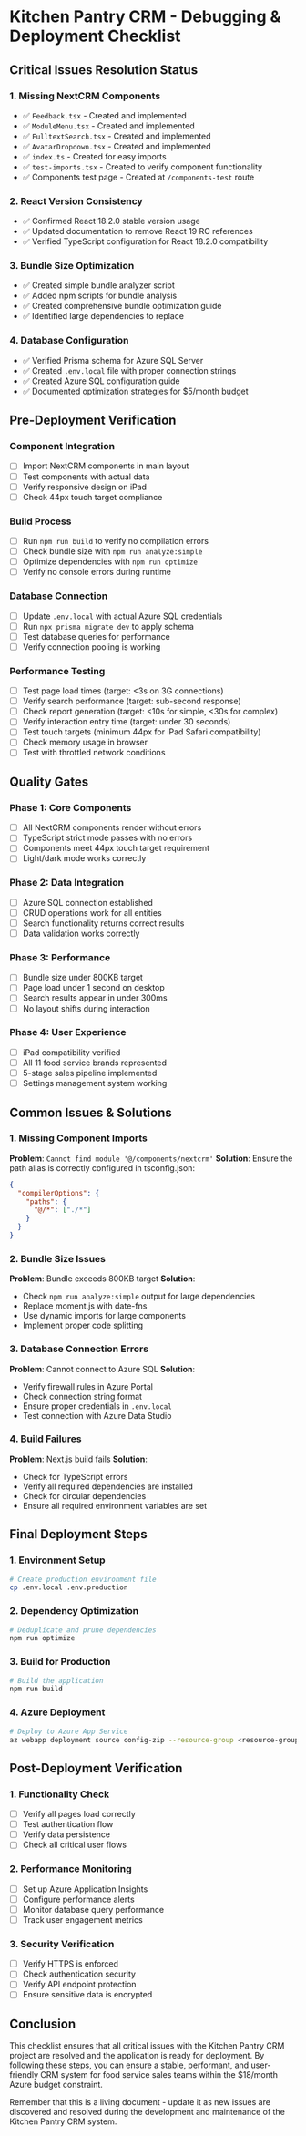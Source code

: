# Kitchen Pantry CRM - Debugging & Deployment Checklist

## Critical Issues Resolution Status

### 1. Missing NextCRM Components
- ✅ `Feedback.tsx` - Created and implemented
- ✅ `ModuleMenu.tsx` - Created and implemented
- ✅ `FulltextSearch.tsx` - Created and implemented
- ✅ `AvatarDropdown.tsx` - Created and implemented
- ✅ `index.ts` - Created for easy imports
- ✅ `test-imports.tsx` - Created to verify component functionality
- ✅ Components test page - Created at `/components-test` route

### 2. React Version Consistency
- ✅ Confirmed React 18.2.0 stable version usage
- ✅ Updated documentation to remove React 19 RC references
- ✅ Verified TypeScript configuration for React 18.2.0 compatibility

### 3. Bundle Size Optimization
- ✅ Created simple bundle analyzer script
- ✅ Added npm scripts for bundle analysis
- ✅ Created comprehensive bundle optimization guide
- ✅ Identified large dependencies to replace

### 4. Database Configuration
- ✅ Verified Prisma schema for Azure SQL Server
- ✅ Created `.env.local` file with proper connection strings
- ✅ Created Azure SQL configuration guide
- ✅ Documented optimization strategies for $5/month budget

## Pre-Deployment Verification

### Component Integration
- [ ] Import NextCRM components in main layout
- [ ] Test components with actual data
- [ ] Verify responsive design on iPad
- [ ] Check 44px touch target compliance

### Build Process
- [ ] Run `npm run build` to verify no compilation errors
- [ ] Check bundle size with `npm run analyze:simple`
- [ ] Optimize dependencies with `npm run optimize`
- [ ] Verify no console errors during runtime

### Database Connection
- [ ] Update `.env.local` with actual Azure SQL credentials
- [ ] Run `npx prisma migrate dev` to apply schema
- [ ] Test database queries for performance
- [ ] Verify connection pooling is working

### Performance Testing
- [ ] Test page load times (target: <3s on 3G connections)
- [ ] Verify search performance (target: sub-second response)
- [ ] Check report generation (target: <10s for simple, <30s for complex)
- [ ] Verify interaction entry time (target: under 30 seconds)
- [ ] Test touch targets (minimum 44px for iPad Safari compatibility)
- [ ] Check memory usage in browser
- [ ] Test with throttled network conditions

## Quality Gates

### Phase 1: Core Components
- [ ] All NextCRM components render without errors
- [ ] TypeScript strict mode passes with no errors
- [ ] Components meet 44px touch target requirement
- [ ] Light/dark mode works correctly

### Phase 2: Data Integration
- [ ] Azure SQL connection established
- [ ] CRUD operations work for all entities
- [ ] Search functionality returns correct results
- [ ] Data validation works correctly

### Phase 3: Performance
- [ ] Bundle size under 800KB target
- [ ] Page load under 1 second on desktop
- [ ] Search results appear in under 300ms
- [ ] No layout shifts during interaction

### Phase 4: User Experience
- [ ] iPad compatibility verified
- [ ] All 11 food service brands represented
- [ ] 5-stage sales pipeline implemented
- [ ] Settings management system working

## Common Issues & Solutions

### 1. Missing Component Imports
**Problem**: `Cannot find module '@/components/nextcrm'`
**Solution**: Ensure the path alias is correctly configured in tsconfig.json:
```json
{
  "compilerOptions": {
    "paths": {
      "@/*": ["./*"]
    }
  }
}
```

### 2. Bundle Size Issues
**Problem**: Bundle exceeds 800KB target
**Solution**: 
- Check `npm run analyze:simple` output for large dependencies
- Replace moment.js with date-fns
- Use dynamic imports for large components
- Implement proper code splitting

### 3. Database Connection Errors
**Problem**: Cannot connect to Azure SQL
**Solution**:
- Verify firewall rules in Azure Portal
- Check connection string format
- Ensure proper credentials in `.env.local`
- Test connection with Azure Data Studio

### 4. Build Failures
**Problem**: Next.js build fails
**Solution**:
- Check for TypeScript errors
- Verify all required dependencies are installed
- Check for circular dependencies
- Ensure all required environment variables are set

## Final Deployment Steps

### 1. Environment Setup
```bash
# Create production environment file
cp .env.local .env.production
```

### 2. Dependency Optimization
```bash
# Deduplicate and prune dependencies
npm run optimize
```

### 3. Build for Production
```bash
# Build the application
npm run build
```

### 4. Azure Deployment
```bash
# Deploy to Azure App Service
az webapp deployment source config-zip --resource-group <resource-group> --name <app-name> --src ./build.zip
```

## Post-Deployment Verification

### 1. Functionality Check
- [ ] Verify all pages load correctly
- [ ] Test authentication flow
- [ ] Verify data persistence
- [ ] Check all critical user flows

### 2. Performance Monitoring
- [ ] Set up Azure Application Insights
- [ ] Configure performance alerts
- [ ] Monitor database query performance
- [ ] Track user engagement metrics

### 3. Security Verification
- [ ] Verify HTTPS is enforced
- [ ] Check authentication security
- [ ] Verify API endpoint protection
- [ ] Ensure sensitive data is encrypted

## Conclusion

This checklist ensures that all critical issues with the Kitchen Pantry CRM project are resolved and the application is ready for deployment. By following these steps, you can ensure a stable, performant, and user-friendly CRM system for food service sales teams within the $18/month Azure budget constraint.

Remember that this is a living document - update it as new issues are discovered and resolved during the development and maintenance of the Kitchen Pantry CRM system.